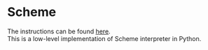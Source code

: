 # Scheme
The instructions can be found [here](https://inst.eecs.berkeley.edu/~cs61a/sp17/proj/scheme/).  <br />
This is a low-level implementation of Scheme interpreter in Python.
